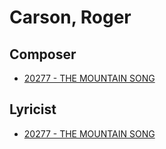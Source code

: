 # Carson, Roger

## Composer

- [20277 - THE MOUNTAIN SONG](/hymns/20277.md)

## Lyricist

- [20277 - THE MOUNTAIN SONG](/hymns/20277.md)

